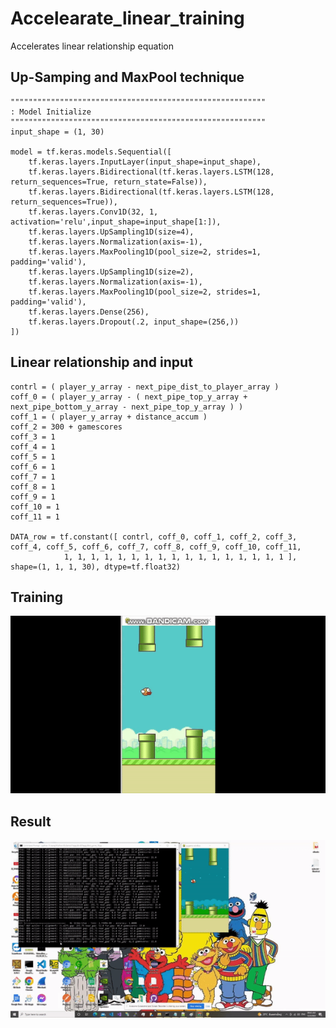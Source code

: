 # Accelearate_linear_training
Accelerates linear relationship equation

## Up-Samping and MaxPool technique ##

```
"""""""""""""""""""""""""""""""""""""""""""""""""""""""""
: Model Initialize
"""""""""""""""""""""""""""""""""""""""""""""""""""""""""
input_shape = (1, 30)

model = tf.keras.models.Sequential([
	tf.keras.layers.InputLayer(input_shape=input_shape),
	tf.keras.layers.Bidirectional(tf.keras.layers.LSTM(128, return_sequences=True, return_state=False)),
	tf.keras.layers.Bidirectional(tf.keras.layers.LSTM(128, return_sequences=True)),
	tf.keras.layers.Conv1D(32, 1, activation='relu',input_shape=input_shape[1:]),
	tf.keras.layers.UpSampling1D(size=4),
	tf.keras.layers.Normalization(axis=-1),
	tf.keras.layers.MaxPooling1D(pool_size=2, strides=1, padding='valid'),
	tf.keras.layers.UpSampling1D(size=2),
	tf.keras.layers.Normalization(axis=-1),
	tf.keras.layers.MaxPooling1D(pool_size=2, strides=1, padding='valid'),
	tf.keras.layers.Dense(256),
	tf.keras.layers.Dropout(.2, input_shape=(256,))
])
```

## Linear relationship and input ##

```
contrl = ( player_y_array - next_pipe_dist_to_player_array )
coff_0 = ( player_y_array - ( next_pipe_top_y_array + next_pipe_bottom_y_array - next_pipe_top_y_array ) )
coff_1 = ( player_y_array + distance_accum )
coff_2 = 300 + gamescores
coff_3 = 1
coff_4 = 1
coff_5 = 1
coff_6 = 1
coff_7 = 1
coff_8 = 1
coff_9 = 1
coff_10 = 1
coff_11 = 1
	
DATA_row = tf.constant([ contrl, coff_0, coff_1, coff_2, coff_3, coff_4, coff_5, coff_6, coff_7, coff_8, coff_9, coff_10, coff_11,
			1, 1, 1, 1, 1, 1, 1, 1, 1, 1, 1, 1, 1, 1, 1, 1, 1 ], shape=(1, 1, 1, 30), dtype=tf.float32)
```

## Training ##

![Alt text](https://github.com/jkaewprateep/Accelearate_linear_training/blob/main/ezgif.com-gif-maker%20(11).gif?raw=true "Title")


## Result ##

![Alt text](https://github.com/jkaewprateep/Accelearate_linear_training/blob/main/FlappyBird_small.gif?raw=true "Title")
